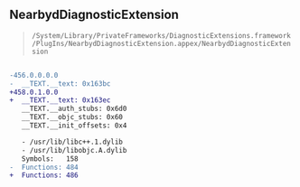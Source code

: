 ## NearbydDiagnosticExtension

> `/System/Library/PrivateFrameworks/DiagnosticExtensions.framework/PlugIns/NearbydDiagnosticExtension.appex/NearbydDiagnosticExtension`

```diff

-456.0.0.0.0
-  __TEXT.__text: 0x163bc
+458.0.1.0.0
+  __TEXT.__text: 0x163ec
   __TEXT.__auth_stubs: 0x6d0
   __TEXT.__objc_stubs: 0x60
   __TEXT.__init_offsets: 0x4

   - /usr/lib/libc++.1.dylib
   - /usr/lib/libobjc.A.dylib
   Symbols:   158
-  Functions: 484
+  Functions: 486
 

```
